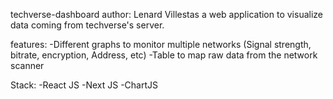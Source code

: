 techverse-dashboard
author: Lenard Villestas
a web application to visualize data coming from techverse's server.

features:
-Different graphs to monitor multiple networks
  (Signal strength, bitrate, encryption, Address, etc)
-Table to map raw data from the network scanner

Stack:
-React JS
-Next JS
-ChartJS
